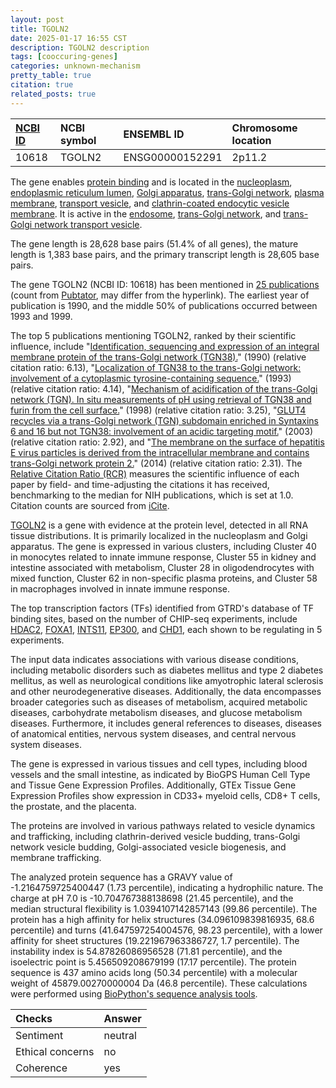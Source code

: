 ```yaml
---
layout: post
title: TGOLN2
date: 2025-01-17 16:55 CST
description: TGOLN2 description
tags: [cooccuring-genes]
categories: unknown-mechanism
pretty_table: true
citation: true
related_posts: true
---
```




| [NCBI ID](https://www.ncbi.nlm.nih.gov/gene/10618) | NCBI symbol | ENSEMBL ID | Chromosome location |
| :-------- | :------- | :-------- | :------- |
| 10618  | TGOLN2 | ENSG00000152291 | 2p11.2 |



The gene enables [protein binding](https://amigo.geneontology.org/amigo/term/GO:0005515) and is located in the [nucleoplasm](https://amigo.geneontology.org/amigo/term/GO:0005654), [endoplasmic reticulum lumen](https://amigo.geneontology.org/amigo/term/GO:0005788), [Golgi apparatus](https://amigo.geneontology.org/amigo/term/GO:0005794), [trans-Golgi network](https://amigo.geneontology.org/amigo/term/GO:0005802), [plasma membrane](https://amigo.geneontology.org/amigo/term/GO:0005886), [transport vesicle](https://amigo.geneontology.org/amigo/term/GO:0030133), and [clathrin-coated endocytic vesicle membrane](https://amigo.geneontology.org/amigo/term/GO:0030669). It is active in the [endosome](https://amigo.geneontology.org/amigo/term/GO:0005768), [trans-Golgi network](https://amigo.geneontology.org/amigo/term/GO:0005802), and [trans-Golgi network transport vesicle](https://amigo.geneontology.org/amigo/term/GO:0030140).


The gene length is 28,628 base pairs (51.4% of all genes), the mature length is 1,383 base pairs, and the primary transcript length is 28,605 base pairs.


The gene TGOLN2 (NCBI ID: 10618) has been mentioned in [25 publications](https://pubmed.ncbi.nlm.nih.gov/?term=%22TGOLN2%22) (count from [Pubtator](https://academic.oup.com/nar/article/47/W1/W587/5494727), may differ from the hyperlink). The earliest year of publication is 1990, and the middle 50% of publications occurred between 1993 and 1999.


The top 5 publications mentioning TGOLN2, ranked by their scientific influence, include "[Identification, sequencing and expression of an integral membrane protein of the trans-Golgi network (TGN38).](https://pubmed.ncbi.nlm.nih.gov/2204342)" (1990) (relative citation ratio: 6.13), "[Localization of TGN38 to the trans-Golgi network: involvement of a cytoplasmic tyrosine-containing sequence.](https://pubmed.ncbi.nlm.nih.gov/8436587)" (1993) (relative citation ratio: 4.14), "[Mechanism of acidification of the trans-Golgi network (TGN). In situ measurements of pH using retrieval of TGN38 and furin from the cell surface.](https://pubmed.ncbi.nlm.nih.gov/9442042)" (1998) (relative citation ratio: 3.25), "[GLUT4 recycles via a trans-Golgi network (TGN) subdomain enriched in Syntaxins 6 and 16 but not TGN38: involvement of an acidic targeting motif.](https://pubmed.ncbi.nlm.nih.gov/12631717)" (2003) (relative citation ratio: 2.92), and "[The membrane on the surface of hepatitis E virus particles is derived from the intracellular membrane and contains trans-Golgi network protein 2.](https://pubmed.ncbi.nlm.nih.gov/24221250)" (2014) (relative citation ratio: 2.31). The [Relative Citation Ratio (RCR)](https://journals.plos.org/plosbiology/article?id=10.1371/journal.pbio.1002541) measures the scientific influence of each paper by field- and time-adjusting the citations it has received, benchmarking to the median for NIH publications, which is set at 1.0. Citation counts are sourced from [iCite](https://icite.od.nih.gov).


[TGOLN2](https://www.proteinatlas.org/ENSG00000152291-TGOLN2) is a gene with evidence at the protein level, detected in all RNA tissue distributions. It is primarily localized in the nucleoplasm and Golgi apparatus. The gene is expressed in various clusters, including Cluster 40 in monocytes related to innate immune response, Cluster 55 in kidney and intestine associated with metabolism, Cluster 28 in oligodendrocytes with mixed function, Cluster 62 in non-specific plasma proteins, and Cluster 58 in macrophages involved in innate immune response.


The top transcription factors (TFs) identified from GTRD's database of TF binding sites, based on the number of CHIP-seq experiments, include [HDAC2](https://www.ncbi.nlm.nih.gov/gene/3066), [FOXA1](https://www.ncbi.nlm.nih.gov/gene/3169), [INTS11](https://www.ncbi.nlm.nih.gov/gene/54973), [EP300](https://www.ncbi.nlm.nih.gov/gene/2033), and [CHD1](https://www.ncbi.nlm.nih.gov/gene/1105), each shown to be regulating in 5 experiments.



The input data indicates associations with various disease conditions, including metabolic disorders such as diabetes mellitus and type 2 diabetes mellitus, as well as neurological conditions like amyotrophic lateral sclerosis and other neurodegenerative diseases. Additionally, the data encompasses broader categories such as diseases of metabolism, acquired metabolic diseases, carbohydrate metabolism diseases, and glucose metabolism diseases. Furthermore, it includes general references to diseases, diseases of anatomical entities, nervous system diseases, and central nervous system diseases.



The gene is expressed in various tissues and cell types, including blood vessels and the small intestine, as indicated by BioGPS Human Cell Type and Tissue Gene Expression Profiles. Additionally, GTEx Tissue Gene Expression Profiles show expression in CD33+ myeloid cells, CD8+ T cells, the prostate, and the placenta.


The proteins are involved in various pathways related to vesicle dynamics and trafficking, including clathrin-derived vesicle budding, trans-Golgi network vesicle budding, Golgi-associated vesicle biogenesis, and membrane trafficking.



The analyzed protein sequence has a GRAVY value of -1.2164759725400447 (1.73 percentile), indicating a hydrophilic nature. The charge at pH 7.0 is -10.704767388138698 (21.45 percentile), and the median structural flexibility is 1.0394107142857143 (99.86 percentile). The protein has a high affinity for helix structures (34.096109839816935, 68.6 percentile) and turns (41.647597254004576, 98.23 percentile), with a lower affinity for sheet structures (19.221967963386727, 1.7 percentile). The instability index is 54.87826086956528 (71.81 percentile), and the isoelectric point is 5.456509208679199 (17.17 percentile). The protein sequence is 437 amino acids long (50.34 percentile) with a molecular weight of 45879.00270000004 Da (46.8 percentile). These calculations were performed using [BioPython's sequence analysis tools](https://biopython.org/docs/1.75/api/Bio.SeqUtils.ProtParam.html).





| Checks    | Answer |
| :-------- | :------- |
| Sentiment  | neutral   |
| Ethical concerns | no     |
| Coherence    | yes    |